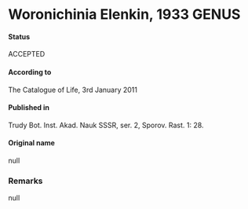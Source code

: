 # Woronichinia Elenkin, 1933 GENUS

#### Status
ACCEPTED

#### According to
The Catalogue of Life, 3rd January 2011

#### Published in
Trudy Bot. Inst. Akad. Nauk SSSR, ser. 2, Sporov. Rast. 1: 28.

#### Original name
null

### Remarks
null